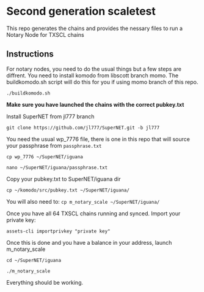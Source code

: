 # Second generation scaletest

This repo generates the chains and provides the nessary files to run a Notary Node for TXSCL chains

## Instructions
For notary nodes, you need to do the usual things but a few steps are diffrent.
You need to install komodo from libscott branch momo. The buildkomodo.sh script will do this for you if using momo branch of this repo.

`./buildkomodo.sh`

**Make sure you have launched the chains with the correct pubkey.txt**

Install SuperNET from jl777 branch

`git clone https://github.com/jl777/SuperNET.git -b jl777`

You need the usual wp_7776 file, there is one in this repo that will source your passphrase from `passphrase.txt`

`cp wp_7776 ~/SuperNET/iguana`

`nano ~/SuperNET/iguana/passphrase.txt`

Copy your pubkey.txt to SuperNET/iguana dir

`cp ~/komodo/src/pubkey.txt ~/SuperNET/iguana/`

You will also need to: `cp m_notary_scale ~/SuperNET/iguana/`

Once you have all 64 TXSCL chains running and synced. Import your private key:

`assets-cli importprivkey "private key"`

Once this is done and you have a balance in your address, launch m_notary_scale

`cd ~/SuperNET/iguana`

`./m_notary_scale`

Everything should be working.

